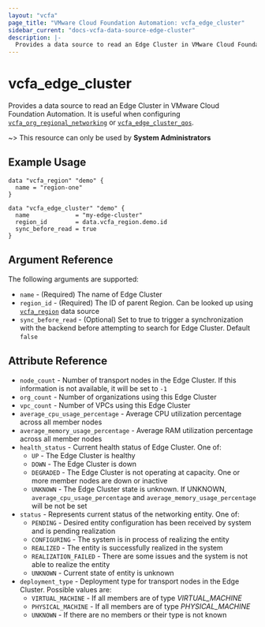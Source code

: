 ```yaml
---
layout: "vcfa"
page_title: "VMware Cloud Foundation Automation: vcfa_edge_cluster"
sidebar_current: "docs-vcfa-data-source-edge-cluster"
description: |-
  Provides a data source to read an Edge Cluster in VMware Cloud Foundation Automation.
---
```


# vcfa\_edge\_cluster

Provides a data source to read an Edge Cluster in VMware Cloud Foundation Automation. It is useful when configuring
[`vcfa_org_regional_networking`](/providers/vmware/vcfa/latest/docs/resources/org_regional_networking) or
[`vcfa_edge_cluster_qos`](/providers/vmware/vcfa/latest/docs/resources/edge_cluster_qos).

~> This resource can only be used by **System Administrators**

## Example Usage

```hcl
data "vcfa_region" "demo" {
  name = "region-one"
}

data "vcfa_edge_cluster" "demo" {
  name             = "my-edge-cluster"
  region_id        = data.vcfa_region.demo.id
  sync_before_read = true
}
```

## Argument Reference

The following arguments are supported:

* `name` - (Required) The name of Edge Cluster
* `region_id` - (Required) The ID of parent Region. Can be looked up using
  [`vcfa_region`](/providers/vmware/vcfa/latest/docs/data-sources/region) data source
* `sync_before_read` - (Optional) Set to true to trigger a synchronization with the backend before attempting to search for Edge
  Cluster. Default `false`

## Attribute Reference

* `node_count` - Number of transport nodes in the Edge Cluster. If this information is not
  available, it will be set to `-1`
* `org_count` - Number of organizations using this Edge Cluster
* `vpc_count` - Number of VPCs using this Edge Cluster
* `average_cpu_usage_percentage` - Average CPU utilization percentage across all member nodes
* `average_memory_usage_percentage` - Average RAM utilization percentage across all member nodes
* `health_status` - Current health status of Edge Cluster. One of:
  * `UP` - The Edge Cluster is healthy
  * `DOWN` - The Edge Cluster is down
  * `DEGRADED` - The Edge Cluster is not operating at capacity. One or more member nodes are down or inactive
  * `UNKNOWN` - The Edge Cluster state is unknown. If UNKNOWN, `average_cpu_usage_percentage` and `average_memory_usage_percentage` will be not be set
* `status` - Represents current status of the networking entity. One of:
  * `PENDING` - Desired entity configuration has been received by system and is pending realization
  * `CONFIGURING` - The system is in process of realizing the entity
  * `REALIZED` - The entity is successfully realized in the system
  * `REALIZATION_FAILED` - There are some issues and the system is not able to realize the entity
  * `UNKNOWN` - Current state of entity is unknown
* `deployment_type` - Deployment type for transport nodes in the Edge Cluster. Possible values are:
  * `VIRTUAL_MACHINE` - If all members are of type _VIRTUAL_MACHINE_
  * `PHYSICAL_MACHINE` - If all members are of type _PHYSICAL_MACHINE_
  * `UNKNOWN` - If there are no members or their type is not known
